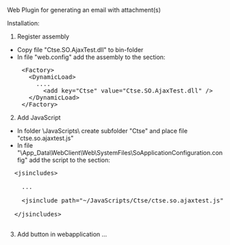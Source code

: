 Web Plugin for generating an email with attachment(s)

Installation:

1) Register assembly

- Copy file "Ctse.SO.AjaxTest.dll" to bin-folder
- In file "web.config" add the assembly to the section: 

<pre>
    &lt;Factory&gt;
      &lt;DynamicLoad&gt;
        ....
	      &lt;add key=&quot;Ctse&quot; value=&quot;Ctse.SO.AjaxTest.dll&quot; /&gt;
      &lt;/DynamicLoad&gt;
    &lt;/Factory&gt;
</pre>

2) Add JavaScript

- In folder \JavaScripts\ create subfolder "Ctse" and place file "ctse.so.ajaxtest.js"
- In file "\App_Data\WebClient\Web\SystemFiles\SoApplicationConfiguration.config" add the script to the section:

<pre>
  &lt;jsincludes&gt;<br>
    ...<br>
    &lt;jsinclude path=&quot;~/JavaScripts/Ctse/ctse.so.ajaxtest.js&quot; /&gt;<br>
  &lt;/jsincludes&gt;<br>
</pre>

3) Add button in webapplication
...
  
